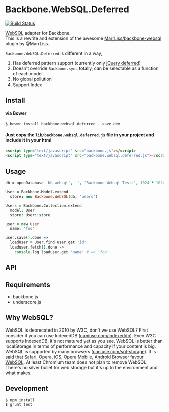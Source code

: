 # Backbone.WebSQL.Deferred
[![Build Status](https://secure.travis-ci.org/banyan/backbone.websql.deferred.png?branch=master)](http://travis-ci.org/banyan/backbone.websql.deferred)

[WebSQL](http://www.w3.org/TR/webdatabase/) adapter for Backbone.<br />
This is a rewrite and extension of the awesome [MarrLiss/backbone-websql](https://github.com/MarrLiss/backbone-websql) plugin by @MarrLiss.

`Backbone.WebSQL.Deferred` is different in a way,

1. Has deferred pattern support (currently only [jQuery deferred](http://api.jquery.com/category/deferred-object/))
1. Doesn't override `Backbone.sync` totally, can be selectable as a function of each model.
1. No global pollution
1. Support Index

## Install

#### via Bower

```
$ bower install backbone.websql.deferred --save-dev
```

#### Just copy the `lib/backbone.websql.deferred.js` file in your project and include it in your html

```html
<script type="text/javascript" src="backbone.js"></script>
<script type="text/javascript" src="backbone.websql.deferred.js"></script>
```

## Usage

```coffeescript
db = openDatabase 'bb-websql', '', 'Backbone Websql Tests', 1024 * 1024

User = Backbone.Model.extend
  store: new Backbone.WebSQL(db, 'users')

Users = Backbone.Collection.extend
  model: User
  store: User::store

user = new User
  name: 'foo'

user.save().done =>
  loadUser = User.find user.get 'id'
  loaduser.fetch().done ->
    console.log loaduser.get 'name' # => 'foo'
```

## API

## Requirements

* backbone.js
* underscore.js

## Why WebSQL?

WebSQL is deprecated in 2010 by W3C, don't we use WebSQL?
First consider if you can use IndexedDB ([caniuse.com/indexeddb](http://caniuse.com/indexeddb)).
Even W3C supports IndexedDB, it's not matured yet as you see.
WebSQL is better than localStorage in terms of performance and capacity if your content is big.
WebSQL is supported by many browsers ([caniuse.com/sql-storage](http://caniuse.com/sql-storage)).
It is said that [Safari, Opera, iOS, Opera Mobile, Android Browser favour WebSQL](https://hacks.mozilla.org/2012/03/there-is-no-simple-solution-for-local-storage/).
At least Chromium team does not plan to remove WebSQL. There's no silver bullet for web storage but it's up to the environment and what makes.

## Development

```
$ npm install
$ grunt test
```
